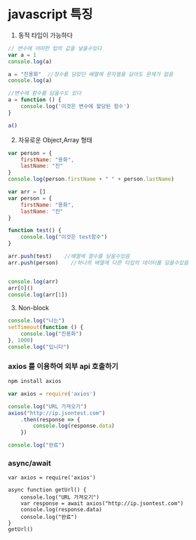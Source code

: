 # javascript 특징


1. 동적 타입이 가능하다
``` javascript
// 변수에 어떠한 탑의 값을 넣을수있다
var a = 1
console.log(a)

a = "진용화"  //정수를 담았던 배열에 문자열을 담아도 문제가 없음
console.log(a)

//변수에 함수를 담을수도 있다
a = function () {
    console.log('이것은 변수에 할당된 함수')
}

a() 
```
2. 자유로운 Object,Array 형태
``` javascript
var person = {
    firstName: "용화",
    lastName: "진"
}
console.log(person.firstName + " " + person.lastName)
```

``` javascript
var arr = []
var person = {
    firstName: "용화",
    lastName: "진"
}

function test() {
    console.log("이것은 test함수")
}

arr.push(test)    //배열에 함수를 담을수있음
arr.push(person)    //하나의 배열에 다른 타입의 데이터를 담을수있음


console.log(arr)
arr[0]()
console.log(arr[1])
```


3. Non-block
``` javascript
console.log("나는")
setTimeout(function () {
    console.log("진용화")
}, 1000)
console.log("입니다")

```


### axios 를 이용하여 외부 api 호출하기
``` sh
npm install axios
```

``` javascript
var axios = require('axios')

console.log("URL 가져오기")
axios("http://ip.jsontest.com")
    .then(response => {
        console.log(response.data)
    })

console.log("완료")

```
### async/await
```
var axios = require('axios')

async function getUrl() {
    console.log("URL 가져오기")
    var response = await axios("http://ip.jsontest.com")
    console.log(response.data)
    console.log("완료")
}
getUrl()
```
